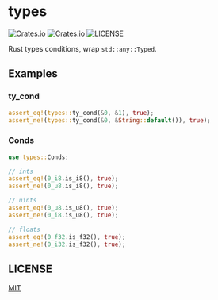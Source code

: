 # types
[![Crates.io](https://img.shields.io/crates/v/types.svg)](https://crates.io/crates/types)
[![Crates.io](https://img.shields.io/crates/d/types.svg)](https://crates.io/crates/types)
[![LICENSE](https://img.shields.io/crates/l/types.svg)](https://github.com/clap-rs/clap/blob/master/LICENSE-MIT)

Rust types conditions, wrap `std::any::Typed`.

## Examples

### ty\_cond
``` rust
assert_eq!(types::ty_cond(&0, &1), true);
assert_ne!(types::ty_cond(&0, &String::default()), true);

```

### Conds
```rust
use types::Conds;

// ints
assert_eq!(0_i8.is_i8(), true);
assert_ne!(0_u8.is_i8(), true);

// uints
assert_eq!(0_u8.is_u8(), true);
assert_ne!(0_i8.is_u8(), true);

// floats
assert_eq!(0_f32.is_f32(), true);
assert_ne!(0_i32.is_f32(), true);
```

## LICENSE
[MIT][1]

[1]: https://choosealicense.com/licenses/mit/
